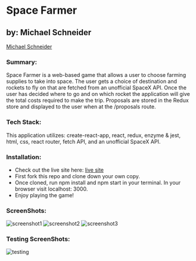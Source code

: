 # Space Farmer

## by: Michael Schneider
[Michael Schneider](https://github.com/mschneider247)

### Summary:
Space Farmer is a web-based game that allows a user to choose farming supplies to take into space.  The user gets a choice of destination and rockets to fly on that are fetched from an unofficial SpaceX API.  Once the user has decided where to go and on which rocket the application will give the total costs required to make the trip.  Proposals are stored in the Redux store and displayed to the user when at the /proposals route. 

### Tech Stack: 
This application utilizes: create-react-app, react, redux, enzyme & jest, html, css, react router, fetch API, and an unofficial SpaceX API.

### Installation:
- Check out the live site here: [live site](https://space-farmer.herokuapp.com/)
- First fork this repo and clone down your own copy.  
- Once cloned, run npm install and npm start in your terminal. In your browser visit localhost: 3000.  
- Enjoy playing the game!

### ScreenShots:
![screenshot1](https://user-images.githubusercontent.com/21366524/68160369-e64ee300-ff10-11e9-86fc-b962695fc25b.jpg)
![screenshot2](https://user-images.githubusercontent.com/21366524/68156646-7721c080-ff09-11e9-9ce8-13c51fec5f6d.jpg)
![screenshot3](https://user-images.githubusercontent.com/21366524/68156756-a1737e00-ff09-11e9-958e-b13faae8d527.jpg)

### Testing ScreenShots:
![testing](https://user-images.githubusercontent.com/21366524/68156790-b3552100-ff09-11e9-8cbe-b50c15ab863f.jpg)
